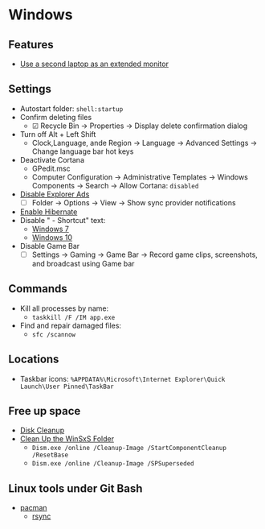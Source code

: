# Windows

## Features

- [Use a second laptop as an extended monitor](https://www.hanselman.com/blog/UseASecondLaptopAsAnExtendedMonitorWithWindows10WirelessDisplays.aspx)

## Settings

- Autostart folder: `shell:startup`
- Confirm deleting files
  - ☑ Recycle Bin → Properties → Display delete confirmation dialog
- Turn off Alt + Left Shift
  - Clock,Language, ande Region → Language → Advanced Settings → Change language bar hot keys
- Deactivate Cortana
  - GPedit.msc
  - Computer Configuration → Administrative Templates → Windows Components → Search → Allow Cortana: `disabled`
- [Disable Explorer Ads](https://www.thurrott.com/windows/windows-10/106424/windows-10-tip-turn-off-file-explorer-advertising)
  - ☐ Folder → Options → View → Show sync provider notifications
- [Enable Hibernate](https://www.pcworld.com/article/3078533/windows/how-to-add-a-hibernate-option-to-the-windows-10-start-menu.html)
- Disable " - Shortcut" text:
  - [Windows 7](https://www.howtogeek.com/howto/windows-vista/remove-shortcut-text-from-new-shortcuts-in-vista/)
  - [Windows 10](https://winaero.com/blog/change-or-disable-the-shortcut-text-for-shortcuts-in-windows-10/)
- Disable Game Bar
  - ☐ Settings → Gaming → Game Bar → Record game clips, screenshots, and broadcast using Game bar

## Commands

- Kill all processes by name:
  - `taskkill /F /IM app.exe`
- Find and repair damaged files:
  - `sfc /scannow`

## Locations

- Taskbar icons: `%APPDATA%\Microsoft\Internet Explorer\Quick Launch\User Pinned\TaskBar`

## Free up space

- [Disk Cleanup](https://support.microsoft.com/en-us/help/4026616/windows-10-disk-cleanup)
- [Clean Up the WinSxS Folder](https://docs.microsoft.com/en-us/windows-hardware/manufacture/desktop/clean-up-the-winsxs-folder)
  - `Dism.exe /online /Cleanup-Image /StartComponentCleanup /ResetBase`
  - `Dism.exe /online /Cleanup-Image /SPSuperseded`

## Linux tools under Git Bash

- [pacman](http://www2.futureware.at/~nickoe/msys2-mirror/msys/x86_64/)
  - [rsync](https://blog.tiger-workshop.com/add-rsync-to-git-bash-for-windows/)

